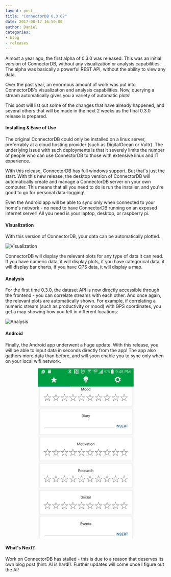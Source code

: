 ```yaml
---
layout: post
title: "ConnectorDB 0.3.0?"
date: 2017-08-17 16:50:00
author: Daniel
categories:
- blog
- releases
---
```


Almost a year ago, the first alpha of 0.3.0 was released. This was an initial version of ConnectorDB, without any visualization
or analysis capabilities. The alpha was basically a powerful REST API, without the ability to view any data.

Over the past year, an enormous amount of work was put into ConnectorDB's visualization and analysis
capabilities. Now, querying a stream automatically gives you a variety of automatic plots!

This post will list out some of the changes that have already happened, and several others that will be made in the next 2 weeks as
the final 0.3.0 release is prepared.

#### Installing & Ease of Use

The original ConnectorDB could only be installed on a linux server, preferrably at a cloud hosting provider (such as DigitalOcean or Vultr).
The underlying issue with such deployments is that it severely limits the number of people who can use ConnectorDB to those with extensive
linux and IT experience.

With this release, ConnectorDB has full windows support. But that's just the start. With this new release, the desktop version of ConnectorDB
will automatically create and manage a ConnectorDB server on your own computer. This means that all you need to do is run the installer,
and you're good to go for personal data-logging!

Even the Android app will be able to sync only when connected to your home's network - no need to have ConnectorDB running on an exposed internet server!
All you need is your laptop, desktop, or raspberry pi.

#### Visualization

With this version of ConnectorDB, your data can be automatically plotted.

![Visualization](/assets/img/blog/0.3.0prerelease.png)

ConnectorDB will display the relevant plots for any type of data it can read. If you have numeric data, it will display plots, if you have categorical data,
it will display bar charts, if you have GPS data, it will display a map.

#### Analysis

For the first time 0.3.0, the dataset API is now directly accessible through the frontend - you can correlate streams with each other. And once again, the relevant
plots are automatically shown. For example, if correlating a numeric stream (such as productivity or mood) with GPS coordinates, you get a map showing how you felt in
different locations:

![Analysis](/assets/img/blog/0.3.0preanalysis.png)

#### Android

Finally, the Android app underwent a huge update. With this release, you will be able to input data in seconds directly from the app!
The app also gathers more data than before, and will soon enable you to sync only when on your local wifi network.

<img src="/assets/img/blog/androidscreen.png" style="display:block;margin: 0 auto;" width="300"/>

#### What's Next?

Work on ConnectorDB has stalled - this is due to a reason that deserves its own blog post (hint: AI is hard!). Further updates will come once I figure out the AI!
